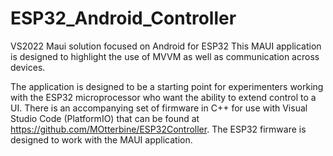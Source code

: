 # ESP32_Android_Controller
VS2022 Maui solution focused on Android for ESP32
This MAUI application is designed to highlight the use of MVVM as well as communication across devices.

The application is designed to be a starting point for experimenters working with the ESP32 microprocessor who want the ability to extend control to a UI.
There is an accompanying set of firmware in C++ for use with Visual Studio Code (PlatformIO) that can be found at https://github.com/MOtterbine/ESP32Controller.
The ESP32 firmware is designed to work with the MAUI application.

